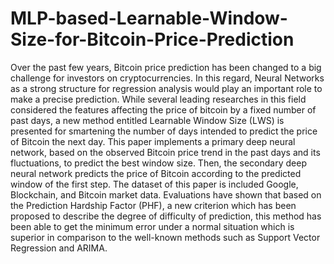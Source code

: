 # MLP-based-Learnable-Window-Size-for-Bitcoin-Price-Prediction

Over the past few years, Bitcoin price prediction has been changed to a big challenge for investors on
cryptocurrencies. In this regard, Neural Networks as a strong structure for regression analysis would
play an important role to make a precise prediction. While several leading researches in this field
considered the features affecting the price of bitcoin by a fixed number of past days, a new method
entitled Learnable Window Size (LWS) is presented for smartening the number of days intended to
predict the price of Bitcoin the next day. This paper implements a primary deep neural network, based
on the observed Bitcoin price trend in the past days and its fluctuations, to predict the best window
size. Then, the secondary deep neural network predicts the price of Bitcoin according to the predicted
window of the first step. The dataset of this paper is included Google, Blockchain, and Bitcoin market
data. Evaluations have shown that based on the Prediction Hardship Factor (PHF), a new criterion
which has been proposed to describe the degree of difficulty of prediction, this method has been able
to get the minimum error under a normal situation which is superior in comparison to the well-known
methods such as Support Vector Regression and ARIMA.

